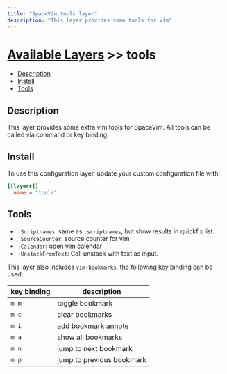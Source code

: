 ```yaml
---
title: "SpaceVim tools layer"
description: "This layer provides some tools for vim"
---
```


# [Available Layers](../) >> tools

<!-- vim-markdown-toc GFM -->

- [Description](#description)
- [Install](#install)
- [Tools](#tools)

<!-- vim-markdown-toc -->

## Description

This layer provides some extra vim tools for SpaceVim.
All tools can be called via command or key binding.

## Install

To use this configuration layer, update your custom configuration file with:

```toml
[[layers]]
  name = "tools"
```

## Tools

- `:Scriptnames`: same as `:scriptnames`, but show results in quickfix list.
- `:SourceCounter`: source counter for vim
- `:Calendar`: open vim calendar
- `:UnstackFromText`: Call unstack with text as input.

This layer also includes `vim-bookmarks`, the following key binding can be used:

| key binding | description               |
| ----------- | ------------------------- |
| `m m`       | toggle bookmark           |
| `m c`       | clear bookmarks           |
| `m i`       | add bookmark annote       |
| `m a`       | show all bookmarks        |
| `m n`       | jump to next bookmark     |
| `m p`       | jump to previous bookmark |
